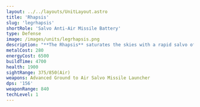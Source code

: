 ```yaml
---
layout: ../../layouts/UnitLayout.astro
title: 'Rhapsis'
slug: 'legrhapsis'
shortRole: 'Salvo Anti-Air Missile Battery'
type: Defense
image: /images/units/legrhapsis.png
description: "**The Rhapsis** saturates the skies with a rapid salvo of guided AA munitions, ideal for overwhelming light and fast-moving aircraft. Its wide coverage and tracking make it a powerful counter to swarm air tactics.\n\nThough it fires in bursts, each individual missile is relatively weak — so it's best used to chip away at enemy air formations.\n\n**Best used for:** Anti-swarm AA, base air denial  \n**Avoid:** Ground threats, isolated use without radar support"
metalCost: 280
energyCost: 6500
buildTime: 4700
health: 1900
sightRange: 375/850(Air)
weapons: Advanced Ground to Air Salvo Missile Launcher
dps: '156'
weaponRange: 840
techLevel: 1
---
```

